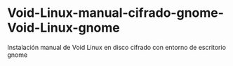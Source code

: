 # Void-Linux-manual-cifrado-gnome-Void-Linux-gnome
Instalación manual de Void Linux en disco cifrado con entorno de escritorio gnome

